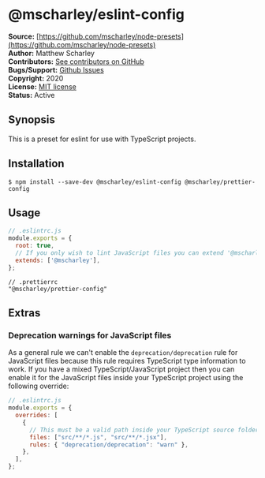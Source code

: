 # @mscharley/eslint-config

**Source:** [https://github.com/mscharley/node-presets](https://github.com/mscharley/node-presets)  
**Author:** Matthew Scharley  
**Contributors:** [See contributors on GitHub][gh-contrib]  
**Bugs/Support:** [Github Issues][gh-issues]  
**Copyright:** 2020  
**License:** [MIT license][license]  
**Status:** Active

## Synopsis

This is a preset for eslint for use with TypeScript projects.

## Installation

```console
$ npm install --save-dev @mscharley/eslint-config @mscharley/prettier-config
```

## Usage

```js
// .eslintrc.js
module.exports = {
  root: true,
  // If you only wish to lint JavaScript files you can extend '@mscharley/eslint-config/eslint' instead.
  extends: ['@mscharley'],
};
```

```jsonc
// .prettierrc
"@mscharley/prettier-config"
```

## Extras

### Deprecation warnings for JavaScript files

As a general rule we can't enable the `deprecation/deprecation` rule for JavaScript files because this rule requires TypeScript type information to work. If you have a mixed TypeScript/JavaScript project then you can enable it for the JavaScript files inside your TypeScript project using the following override:

```js
// .eslintrc.js
module.exports = {
  overrides: [
    {
      // This must be a valid path inside your TypeScript source folders.
      files: ["src/**/*.js", "src/**/*.jsx"],
      rules: { "deprecation/deprecation": "warn" },
    },
  ],
};
```

[gh-contrib]: https://github.com/mscharley/node-presets/graphs/contributors
[gh-issues]: https://github.com/mscharley/node-presets/issues
[license]: https://github.com/mscharley/node-presets/blob/master/LICENSE
